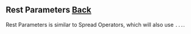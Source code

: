 ## Rest Parameters [Back](./../es6.md)

Rest Parameters is similar to Spread Operators, which will also use `...`.

